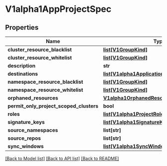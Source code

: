 # V1alpha1AppProjectSpec

## Properties
Name | Type | Description | Notes
------------ | ------------- | ------------- | -------------
**cluster_resource_blacklist** | [**list[V1GroupKind]**](V1GroupKind.md) |  | [optional] 
**cluster_resource_whitelist** | [**list[V1GroupKind]**](V1GroupKind.md) |  | [optional] 
**description** | **str** |  | [optional] 
**destinations** | [**list[V1alpha1ApplicationDestination]**](V1alpha1ApplicationDestination.md) |  | [optional] 
**namespace_resource_blacklist** | [**list[V1GroupKind]**](V1GroupKind.md) |  | [optional] 
**namespace_resource_whitelist** | [**list[V1GroupKind]**](V1GroupKind.md) |  | [optional] 
**orphaned_resources** | [**V1alpha1OrphanedResourcesMonitorSettings**](V1alpha1OrphanedResourcesMonitorSettings.md) |  | [optional] 
**permit_only_project_scoped_clusters** | **bool** |  | [optional] 
**roles** | [**list[V1alpha1ProjectRole]**](V1alpha1ProjectRole.md) |  | [optional] 
**signature_keys** | [**list[V1alpha1SignatureKey]**](V1alpha1SignatureKey.md) |  | [optional] 
**source_namespaces** | **list[str]** |  | [optional] 
**source_repos** | **list[str]** |  | [optional] 
**sync_windows** | [**list[V1alpha1SyncWindow]**](V1alpha1SyncWindow.md) |  | [optional] 

[[Back to Model list]](../README.md#documentation-for-models) [[Back to API list]](../README.md#documentation-for-api-endpoints) [[Back to README]](../README.md)

